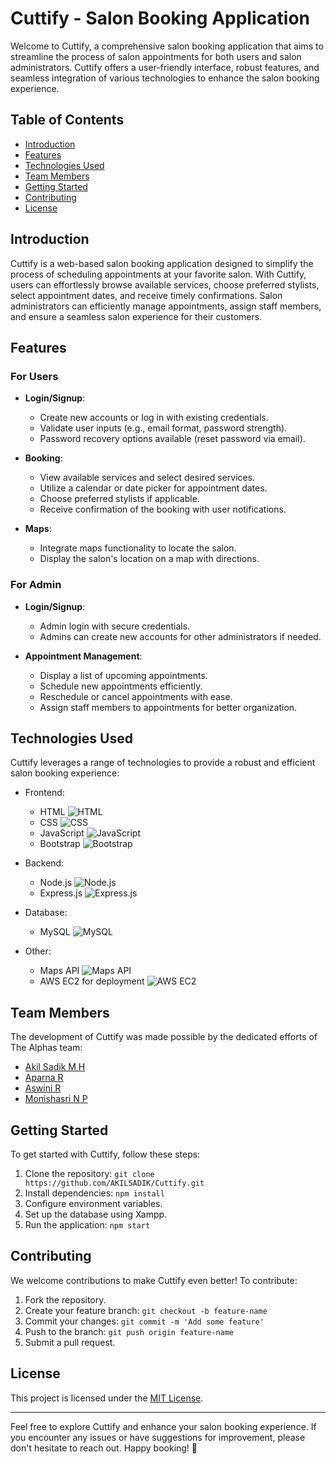 # Cuttify - Salon Booking Application

Welcome to Cuttify, a comprehensive salon booking application that aims to streamline the process of salon appointments for both users and salon administrators. Cuttify offers a user-friendly interface, robust features, and seamless integration of various technologies to enhance the salon booking experience.

## Table of Contents

- [Introduction](#introduction)
- [Features](#features)
- [Technologies Used](#technologies-used)
- [Team Members](#team-members)
- [Getting Started](#getting-started)
- [Contributing](#contributing)
- [License](#license)

## Introduction

Cuttify is a web-based salon booking application designed to simplify the process of scheduling appointments at your favorite salon. With Cuttify, users can effortlessly browse available services, choose preferred stylists, select appointment dates, and receive timely confirmations. Salon administrators can efficiently manage appointments, assign staff members, and ensure a seamless salon experience for their customers.

## Features

### For Users

- **Login/Signup**:
  - Create new accounts or log in with existing credentials.
  - Validate user inputs (e.g., email format, password strength).
  - Password recovery options available (reset password via email).

- **Booking**:
  - View available services and select desired services.
  - Utilize a calendar or date picker for appointment dates.
  - Choose preferred stylists if applicable.
  - Receive confirmation of the booking with user notifications.

- **Maps**:
  - Integrate maps functionality to locate the salon.
  - Display the salon's location on a map with directions.

### For Admin

- **Login/Signup**:
  - Admin login with secure credentials.
  - Admins can create new accounts for other administrators if needed.

- **Appointment Management**:
  - Display a list of upcoming appointments.
  - Schedule new appointments efficiently.
  - Reschedule or cancel appointments with ease.
  - Assign staff members to appointments for better organization.

## Technologies Used

Cuttify leverages a range of technologies to provide a robust and efficient salon booking experience:

- Frontend:
  - HTML ![HTML](https://img.icons8.com/color/48/000000/html-5.png)
  - CSS ![CSS](https://img.icons8.com/color/48/000000/css3.png)
  - JavaScript ![JavaScript](https://img.icons8.com/color/48/000000/javascript.png)
  - Bootstrap ![Bootstrap](https://img.icons8.com/color/48/000000/bootstrap.png)

- Backend:
  - Node.js ![Node.js](https://img.icons8.com/color/48/000000/nodejs.png)
  - Express.js ![Express.js](https://img.icons8.com/color/48/000000/express.png)

- Database:
  - MySQL ![MySQL](https://img.icons8.com/color/48/000000/mysql.png)

- Other:
  - Maps API ![Maps API](https://img.icons8.com/color/48/000000/google-maps-new.png)
  - AWS EC2 for deployment ![AWS EC2](https://img.icons8.com/color/48/000000/amazon-web-services.png)


## Team Members

The development of Cuttify was made possible by the dedicated efforts of The Alphas team:

- [Akil Sadik M H](https://github.com/AKILSADIK)
- [Aparna R](https://github.com/Aparna-Rama)
- [Aswini R](https://github.com/AswiniRavi27)
- [Monishasri N P](https://github.com/MONISHASRI12)

## Getting Started

To get started with Cuttify, follow these steps:

1. Clone the repository: `git clone https://github.com/AKILSADIK/Cuttify.git`
2. Install dependencies: `npm install`
3. Configure environment variables.
4. Set up the database using Xampp.
5. Run the application: `npm start`

## Contributing

We welcome contributions to make Cuttify even better! To contribute:

1. Fork the repository.
2. Create your feature branch: `git checkout -b feature-name`
3. Commit your changes: `git commit -m 'Add some feature'`
4. Push to the branch: `git push origin feature-name`
5. Submit a pull request.

## License

This project is licensed under the [MIT License](LICENSE).

---

Feel free to explore Cuttify and enhance your salon booking experience. If you encounter any issues or have suggestions for improvement, please don't hesitate to reach out. Happy booking! 🌟

